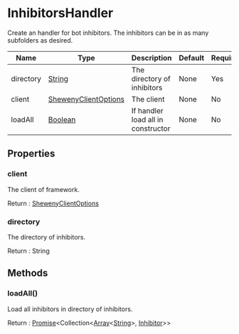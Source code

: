 # InhibitorsHandler

Create an handler for bot inhibitors. The inhibitors can be in as many subfolders as desired.

| Name      | Type                                                                                                | Description                        | Default | Required |
| --------- | --------------------------------------------------------------------------------------------------- | ---------------------------------- | ------- | -------- |
| directory | [String](https://developer.mozilla.org/en-US/docs/Web/JavaScript/Reference/Global_Objects/String)   | The directory of inhibitors        | None    | Yes      |
| client    | [ShewenyClientOptions](./ShewenyClient.md)                                                          | The client                         | None    | No       |
| loadAll   | [Boolean](https://developer.mozilla.org/en-US/docs/Web/JavaScript/Reference/Global_Objects/Boolean) | If handler load all in constructor | None    | No       |

## Properties

### client

The client of framework.

Return : [ShewenyClientOptions](./ShewenyClient.md)

### directory

The directory of inhibitors.

Return : String

## Methods

### loadAll()

Load all inhibitors in directory of inhibitors.

Return : [Promise](https://developer.mozilla.org/en-US/docs/Web/JavaScript/Reference/Global_Objects/Promise)\<Collection<[Array](https://developer.mozilla.org/en-US/docs/Web/JavaScript/Reference/Global_Objects/Array)<[String](https://developer.mozilla.org/en-US/docs/Web/JavaScript/Reference/Global_Objects/String)>, [Inhibitor](../structures/Inhibitor.md)>>
